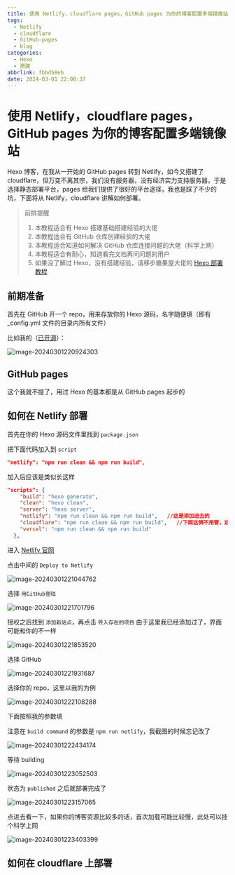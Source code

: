 ```yaml
---
title: 使用 Netlify，cloudflare pages，GitHub pages 为你的博客配置多端镜像站
tags:
  - Netlify
  - cloudflare
  - GitHub-pages
  - blog
categories:
  - Hexo
  - 搭建
abbrlink: fbbdb8eb
date: 2024-03-01 22:00:37
---
```


# 使用 Netlify，cloudflare pages，GitHub pages 为你的博客配置多端镜像站

Hexo 博客，在我从一开始的 GitHub pages 转到 Netlify，如今又搭建了 cloudflare，但万变不离其宗，我们没有服务器，没有经济实力支持服务器，于是选择静态部署平台，pages 给我们提供了很好的平台途径，我也是踩了不少的坑，下面将从 Netlify，cloudflare 讲解如何部署。

> 前排提醒
>
> 1. 本教程适合有 Hexo 搭建基础搭建经验的大佬
> 2. 本教程适合有 GitHub 仓库创建经验的大佬
> 3. 本教程适合知道如何解决 GitHub 仓库连接问题的大佬（科学上网）
> 4. 本教程适合有耐心，知道看完文档再问问题的用户
> 5. 如果没了解过 Hexo，没有搭建经验，请移步糖果屋大佬的 [Hexo 部署教程](https://akilar.top/posts/6ef63e2d/#/)

## 前期准备

首先在 GitHub 开一个 repo，用来存放你的 Hexo 源码，名字随便填（即有_config.yml 文件的目录内所有文件）

比如我的（[已开源](https://github.com/W1ndys/blog/)）：

![image-20240301220924303](../img/mirror/image-20240301220924303.png)

## GitHub pages

这个我就不提了，用过 Hexo 的基本都是从 GitHub pages 起步的

## 如何在 Netlify 部署

首先在你的 Hexo 源码文件里找到 `package.json`

把下面代码加入到 `script`

```json
"netlify": "npm run clean && npm run build", 
```

加入后应该是类似长这样

```json
"scripts": {
    "build": "hexo generate",
    "clean": "hexo clean",
    "server": "hexo server",
    "netlify": "npm run clean && npm run build",   //这是添加进去的
    "cloudflare": "npm run clean && npm run build",   //下面这俩不用管，这是在其他平台的部署命令，实际上用一个就行，我是为了规范，区分开来
    "vercel": "npm run clean && npm run build"
  },
```

进入 [Netlify 官网](https://www.netlify.com/)

点击中间的 `Deploy to Netlify`

![image-20240301221044762](../img/mirror/image-20240301221044762.png)

选择 `用GitHub登陆`

![image-20240301221701796](../img/mirror/image-20240301221701796.png)

授权之后找到 `添加新站点`，再点击 `导入存在的项目` 由于这里我已经添加过了，界面可能和你的不一样

![image-20240301221853520](../img/mirror/image-20240301221853520.png)

选择 GitHub

![image-20240301221931687](../img/mirror/image-20240301221931687.png)

选择你的 repo，这里以我的为例

![image-20240301222108288](../img/mirror/image-20240301222108288.png)

下面按照我的参数填

注意在 `build command` 的参数是 `npm run netlify`，我截图的时候忘记改了

![image-20240301222434174](../img/mirror/image-20240301222434174.png)

等待 building

![image-20240301223052503](../img/mirror/image-20240301223052503.png)

状态为 `published` 之后就部署完成了

![image-20240301223157065](../img/mirror/image-20240301223157065.png)

点进去看一下，如果你的博客资源比较多的话，首次加载可能比较慢，此处可以挂个科学上网

![image-20240301223403399](../img/mirror/image-20240301223403399.png)

## 如何在 cloudflare 上部署
